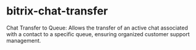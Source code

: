 # bitrix-chat-transfer
Chat Transfer to Queue: Allows the transfer of an active chat associated with a contact to a specific queue, ensuring organized customer support management.
